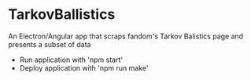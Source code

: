 # TarkovBallistics
An Electron/Angular app that scraps fandom's Tarkov Balistics page and presents a subset of data


* Run application with 'npm start'
* Deploy application with 'npm run make'
